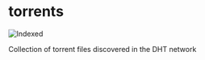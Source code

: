 torrents 
========
![Indexed](https://img.shields.io/badge/indexed-225931-blue)

Collection of torrent files discovered in the DHT network
